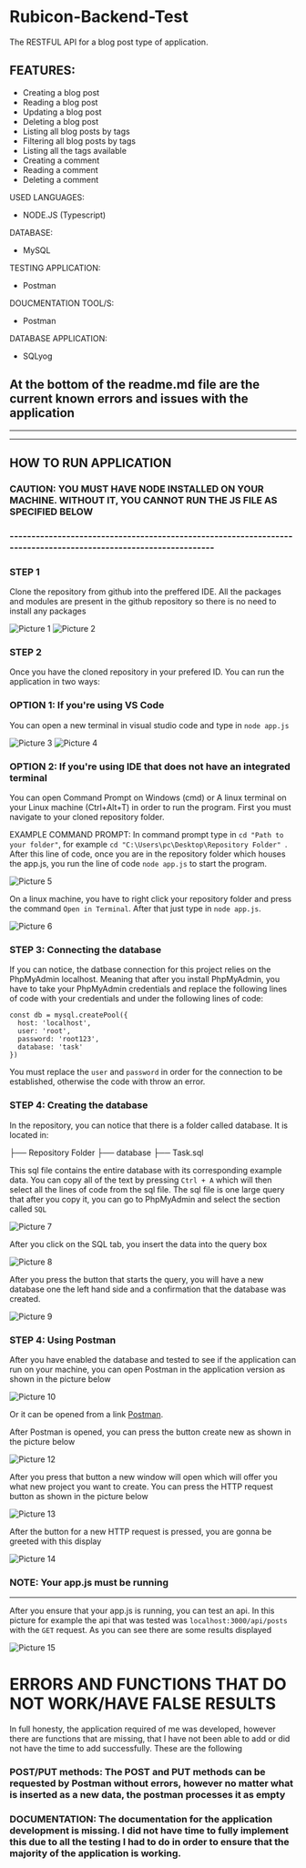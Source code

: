 # Rubicon-Backend-Test
The RESTFUL API for a blog post type of application.

## FEATURES:
- Creating a blog post
- Reading a blog post
- Updating a blog post
- Deleting a blog post
- Listing all blog posts by tags
- Filtering all blog posts by tags
- Listing all the tags available
- Creating a comment 
- Reading a comment
- Deleting a comment

USED LANGUAGES:
- NODE.JS (Typescript)

DATABASE:
- MySQL

TESTING APPLICATION:
- Postman

DOUCMENTATION TOOL/S:
- Postman

DATABASE APPLICATION:
- SQLyog

## At the bottom of the readme.md file are the current known errors and issues with the application
---------------------------------------------------------------------------------------------------
---------------------------------------------------------------------------------------------------
## HOW TO RUN APPLICATION

### CAUTION: YOU MUST HAVE NODE INSTALLED ON YOUR MACHINE. WITHOUT IT, YOU CANNOT RUN THE JS FILE AS SPECIFIED BELOW
### ----------------------------------------------------------------------------------------------------------------
### STEP 1

Clone the repository from github into the preffered IDE. All the packages and modules are present in the github repository so there is no need to install any packages

![Picture 1](https://user-images.githubusercontent.com/76923830/205899246-e063d210-4374-4810-820a-24aef862d9dd.JPG)
![Picture 2](https://user-images.githubusercontent.com/76923830/205899408-9ad180ab-51f7-4490-8556-aa22687e24e2.JPG)

### STEP 2

Once you have the cloned repository in your prefered ID. You can run the application in two ways:

### OPTION 1: If you're using VS Code

You can open a new terminal in visual studio code and type in ``` node app.js ```

![Picture 3](https://user-images.githubusercontent.com/76923830/205900803-d0be475f-b13a-4746-acbf-be6553f83457.png)
![Picture 4](https://user-images.githubusercontent.com/76923830/205900827-8f3a981f-43a9-44dc-b0af-4fee2d89f68c.JPG)

### OPTION 2: If you're using IDE that does not have an integrated terminal

You can open Command Prompt on Windows (cmd) or A linux terminal on your Linux machine (Ctrl+Alt+T) in order to run the program. First you must navigate to your cloned repository folder.

EXAMPLE COMMAND PROMPT: In command prompt type in ``` cd "Path to your folder" ```, for example ```cd "C:\Users\pc\Desktop\Repository Folder" ```. After this line of code, once you are in the repository folder which houses the app.js, you run the line of code ``` node app.js ``` to start the program.

![Picture 5](https://user-images.githubusercontent.com/76923830/205904425-bdf9cd78-af6a-4c23-b785-30bb3c591f55.JPG)

On a linux machine, you have to right click your repository folder and press the command ``` Open in Terminal ```. After that just type in ``` node app.js ```.

![Picture 6](https://user-images.githubusercontent.com/76923830/205904445-44082d90-3541-4e76-8900-a40ca653033d.png)

### STEP 3: Connecting the database

If you can notice, the datbase connection for this project relies on the PhpMyAdmin localhost. Meaning that after you install PhpMyAdmin, you have to take your PhpMyAdmin credentials and replace the following lines of code with your credentials and under the following lines of code:
```
const db = mysql.createPool({
  host: 'localhost',
  user: 'root',
  password: 'root123',
  database: 'task'
})

```
You must replace the ``` user ``` and ``` password ``` in order for the connection to be established, otherwise the code with throw an error.

### STEP 4: Creating the database

In the repository, you can notice that there is a folder called database. It is located in:

├── Repository Folder
    ├── database
        ├── Task.sql

This sql file contains the entire database with its corresponding example data. You can copy all of the text by pressing ``` Ctrl + A ``` which will then select all the lines of code from the sql file. The sql file is one large query that after you copy it, you can go to PhpMyAdmin and select the section called ``` SQL ```

![Picture 7](https://user-images.githubusercontent.com/76923830/205908927-a378d9cd-b270-4313-81b7-bb0e9ece4aad.JPG)

After you click on the SQL tab, you insert the data into the query box

![Picture 8](https://user-images.githubusercontent.com/76923830/205908931-ba132817-6996-4d89-9692-98a32430ef4a.JPG)

After you press the button that starts the query, you will have a new database one the left hand side and a confirmation that the database was created.

![Picture 9](https://user-images.githubusercontent.com/76923830/205908936-2e4e4e24-24eb-4f8f-9d87-fa872ba9b67c.JPG)

### STEP 4: Using Postman

After you have enabled the database and tested to see if the application can run on your machine, you can open Postman in the application version as shown in the picture below

![Picture 10](https://user-images.githubusercontent.com/76923830/205910324-d3951a11-8c92-456e-8b6c-971c2e62c959.JPG)

Or it can be opened from a link [Postman](https://postman.com).

After Postman is opened, you can press the button create new as shown in the picture below

![Picture 12](https://user-images.githubusercontent.com/76923830/205912005-2ab4f11d-618a-4289-b95f-ffd88c023d77.JPG)

After you press that button a new window will open which will offer you what new project you want to create. You can press the HTTP request button as shown in the picture below

![Picture 13](https://user-images.githubusercontent.com/76923830/205912011-3392531f-928b-44b3-a46d-027be4a21929.JPG)

After the button for a new HTTP request is pressed, you are gonna be greeted with this display

![Picture 14](https://user-images.githubusercontent.com/76923830/205912017-012529e7-d8d6-45dc-85f9-9c297709b797.JPG)

### NOTE: Your app.js must be running
---------------------------------------------------
After you ensure that your app.js is running, you can test an api. In this picture for example the api that was tested was ``` localhost:3000/api/posts ``` with the ``` GET ``` request. As you can see there are some results displayed

![Picture 15](https://user-images.githubusercontent.com/76923830/205912023-55afcaf1-8c08-454f-b8a0-93b39b67b835.JPG)


# ERRORS AND FUNCTIONS THAT DO NOT WORK/HAVE FALSE RESULTS

In full honesty, the application required of me was developed, however there are functions that are missing, that I have not been able to add or did not have the time to add successfully. These are the following

### POST/PUT methods: The POST and PUT methods can be requested by Postman without errors, however no matter what is inserted as a new data, the postman processes it as empty

### DOCUMENTATION: The documentation for the application development is missing. I did not have time to fully implement this due to all the testing I had to do in order to ensure that the majority of the application is working.
